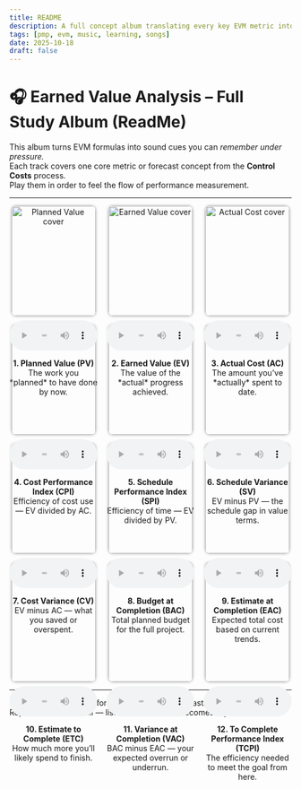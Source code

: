 ```yaml
---
title: README
description: A full concept album translating every key EVM metric into rhythm and rhyme for PMP study.
tags: [pmp, evm, music, learning, songs]
date: 2025-10-18
draft: false
---
```


# 🎧 Earned Value Analysis – Full Study Album (ReadMe)

This album turns EVM formulas into sound cues you can *remember under pressure.*  
Each track covers one core metric or forecast concept from the **Control Costs** process.  
Play them in order to feel the flow of performance measurement.

---

<style>
.grid {
  display: grid;
  grid-template-columns: repeat(auto-fit, minmax(150px, 1fr));
  gap: 1rem;
  text-align: center;
  align-items: start;
}
.grid img {
  width: 100%;
  max-width: 150px;
  border-radius: 8px;
  box-shadow: 0 0 5px rgba(0,0,0,0.4);
  transition: transform 0.2s;
}
.grid img:hover {
  transform: scale(1.05);
}
.grid audio {
  width: 100%;
  margin-top: 0.5rem;
}
</style>

<div class="grid">

  <div>
    <img src="eva-img/eva-song1-planned-value–the-roadmap-beat-v1_cover.jpg" alt="Planned Value cover">
    <audio controls src="eva-song1-planned-value–the-roadmap-beat-v1.mp3"></audio>
    <p><strong>1. Planned Value (PV)</strong><br>The work you *planned* to have done by now.</p>
  </div>

  <div>
    <img src="eva-img/eva-song2-earned-value–the-work-you-have-done-v1_cover.jpg" alt="Earned Value cover">
    <audio controls src="eva-song2-earned-value–the-work-you-have-done-v1.mp3"></audio>
    <p><strong>2. Earned Value (EV)</strong><br>The value of the *actual* progress achieved.</p>
  </div>

  <div>
    <img src="eva-img/eva-song3-actual-cost–what-you-paid-v1_cover.jpg" alt="Actual Cost cover">
    <audio controls src="eva-song3-actual-cost–what-you-paid-v1.mp3"></audio>
    <p><strong>3. Actual Cost (AC)</strong><br>The amount you’ve *actually* spent to date.</p>
  </div>

  <div>
    <img src="eva-img/eva-song4-cost-performance-index–efficiency-score-v1_cover.jpg" alt="CPI cover">
    <audio controls src="eva-song4-cost-performance-index–efficiency-score-v1.mp3"></audio>
    <p><strong>4. Cost Performance Index (CPI)</strong><br>Efficiency of cost use — EV divided by AC.</p>
  </div>

  <div>
    <img src="eva-img/eva-song5-schedule-performance-index–time-efficiency-v1_cover.jpg" alt="SPI cover">
    <audio controls src="eva-song5-schedule-performance-index–time-efficiency-v1.mp3"></audio>
    <p><strong>5. Schedule Performance Index (SPI)</strong><br>Efficiency of time — EV divided by PV.</p>
  </div>

  <div>
    <img src="eva-img/eva-song6-schedule-variance–time-gap-v1_cover.jpg" alt="SV cover">
    <audio controls src="eva-song6-schedule-variance–time-gap-v1.mp3"></audio>
    <p><strong>6. Schedule Variance (SV)</strong><br>EV minus PV — the schedule gap in value terms.</p>
  </div>

  <div>
    <img src="eva-img/eva-song7-cost-variance–budget-gap-v1_cover.jpg" alt="CV cover">
    <audio controls src="eva-song7-cost-variance–budget-gap-v1.mp3"></audio>
    <p><strong>7. Cost Variance (CV)</strong><br>EV minus AC — what you saved or overspent.</p>
  </div>

  <div>
    <img src="eva-img/eva-song8-budget-at-completion–the-target-v1_cover.jpg" alt="BAC cover">
    <audio controls src="eva-song8-budget-at-completion–the-target-v1.mp3"></audio>
    <p><strong>8. Budget at Completion (BAC)</strong><br>Total planned budget for the full project.</p>
  </div>

  <div>
    <img src="eva-img/eva-song9-estimate-at-completion–final-forecast-v1_cover.jpg" alt="EAC cover">
    <audio controls src="eva-song9-estimate-at-completion–final-forecast-v1.mp3"></audio>
    <p><strong>9. Estimate at Completion (EAC)</strong><br>Expected total cost based on current trends.</p>
  </div>

  <div>
    <img src="eva-img/eva-song10-estimate-to-complete–what’s-left-v1_cover.jpg" alt="ETC cover">
    <audio controls src="eva-song10-estimate-to-complete–what’s-left-v1.mp3"></audio>
    <p><strong>10. Estimate to Complete (ETC)</strong><br>How much more you’ll likely spend to finish.</p>
  </div>

  <div>
    <img src="eva-img/eva-song11-variance-at-completion–the-end-gap-v1_cover.jpg" alt="VAC cover">
    <audio controls src="eva-song11-variance-at-completion–the-end-gap-v1.mp3"></audio>
    <p><strong>11. Variance at Completion (VAC)</strong><br>BAC minus EAC — your expected overrun or underrun.</p>
  </div>

  <div>
    <img src="eva-img/eva-song12-to-complete-performance-index–final-push-v1_cover.jpg" alt="TCPI cover">
    <audio controls src="eva-song12-to-complete-performance-index–final-push-v1.mp3"></audio>
    <p><strong>12. To Complete Performance Index (TCPI)</strong><br>The efficiency needed to meet the goal from here.</p>
  </div>

</div>

---

Each song reinforces a formula, a ratio, or a forecasting mindset.  
Repetition builds recall — listen until the math becomes rhythm.
